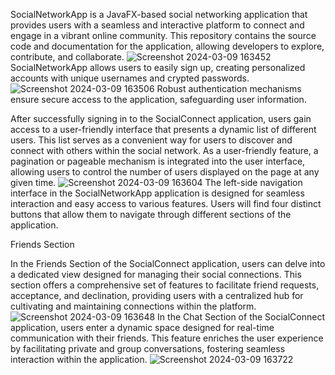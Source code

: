 SocialNetworkApp is a JavaFX-based social networking application that provides users with a seamless and interactive platform to connect and engage in a vibrant online community. This repository contains the source code and documentation for the application, allowing developers to explore, contribute, and collaborate.
![Screenshot 2024-03-09 163452](https://github.com/ogneanmihnea/SocialNetwork/assets/75368174/f7336170-4c46-4cda-b4f2-eac7ff1665b0)
SocialNetworkApp allows users to easily sign up, creating personalized accounts with unique usernames and crypted passwords.
![Screenshot 2024-03-09 163506](https://github.com/ogneanmihnea/SocialNetwork/assets/75368174/49e1f813-78f1-457f-8de3-da8d8daae1ee)
Robust authentication mechanisms ensure secure access to the application, safeguarding user information.

After successfully signing in to the SocialConnect application, users gain access to a user-friendly interface that presents a dynamic list of different users. This list serves as a convenient way for users to discover and connect with others within the social network. As a user-friendly feature, a pagination or pageable mechanism is integrated into the user interface, allowing users to control the number of users displayed on the page at any given time.
![Screenshot 2024-03-09 163604](https://github.com/ogneanmihnea/SocialNetwork/assets/75368174/6ba68f37-72d9-4dc8-ad38-6b4d065e33af)
The left-side navigation interface in the SocialNetworkApp application is designed for seamless interaction and easy access to various features. Users will find four distinct buttons that allow them to navigate through different sections of the application.

Friends Section

In the Friends Section of the SocialConnect application, users can delve into a dedicated view designed for managing their social connections. This section offers a comprehensive set of features to facilitate friend requests, acceptance, and declination, providing users with a centralized hub for cultivating and maintaining connections within the platform.
![Screenshot 2024-03-09 163648](https://github.com/ogneanmihnea/SocialNetwork/assets/75368174/2cf50286-c92f-4df2-87dd-02262db46552)
In the Chat Section of the SocialConnect application, users enter a dynamic space designed for real-time communication with their friends. This feature enriches the user experience by facilitating private and group conversations, fostering seamless interaction within the application.
![Screenshot 2024-03-09 163722](https://github.com/ogneanmihnea/SocialNetwork/assets/75368174/d0c8150f-06bf-4335-8e74-f2e180c6c456)

